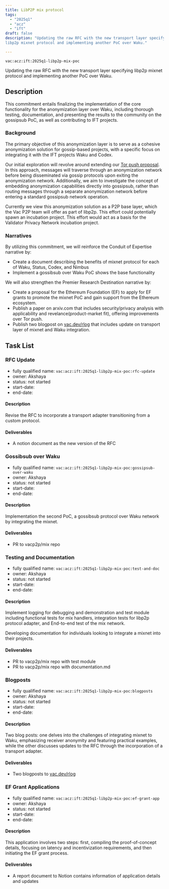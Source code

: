 ```yaml
---
title: LibP2P mix protocol
tags:
  - "2025q1"
  - "acz"
  - "ift"
draft: false
description: "Updating the raw RFC with the new transport layer specifying 
libp2p mixnet protocol and implementing another PoC over Waku."

---
```


`vac:acz:ift:2025q1-libp2p-mix-poc`

Updating the raw RFC with the new transport layer specifying 
libp2p mixnet protocol and implementing another PoC over Waku.
## Description

This commitment entails finalizing the implementation of the core functionality 
for the anonymization layer over Waku, including thorough testing, documentation, 
and presenting the results to the community on the gossipsub PoC, 
as well as contributing to IFT projects.

### Background

The primary objective of this anonymization layer is to serve as a cohesive anonymization solution 
for gossip-based projects, with a specific focus on integrating it with the IFT projects Waku and Codex.

Our initial exploration will revolve around extending our [Tor push proposal](https://rfc.vac.dev/spec/46/).
In this approach, messages will traverse through an anonymization network before being disseminated 
via gossip protocols upon exiting the anonymization network.
Additionally, we aim to investigate the concept of embedding anonymization capabilities 
directly into gossipsub, rather than routing messages through a separate anonymization network 
before entering a standard gossipsub network operation.

Currently we view this anonymization solution as a P2P base layer, 
which the Vac P2P team will offer as part of libp2p.
This effort could potentially spawn an incubation project.
This effort would act as a basis for the Validator Privacy Network incubation project.

### Narratives

By utilizing this commitment, 
we will reinforce the Conduit of Expertise narrative by:
* Create a document describing the benefits of mixnet protocol for each of Waku, Status, Codex, and Nimbus
* Implement a gossibsub over Waku PoC shows the base functionality 

We will also strengthen the Premier Research Destination narrative by:
* Create a proposal for the Ethereum Foundation (EF) to apply for EF grants to promote the mixnet PoC and 
gain support from the Ethereum ecosystem.
* Publish a paper on arxiv.com that includes security/privacy analysis with applicability and revelance(product-market fit), 
offering improvements over Tor push. 
* Publish two blogpost on [vac.dev/rlog](https://vac.dev/rlog) that includes update on transport layer of mixnet and 
Waku integration. 

## Task List

### RFC Update

* fully qualified name: `vac:acz:ift:2025q1-libp2p-mix-poc:rfc-update`
* owner: Akshaya
* status: not started
* start-date: 
* end-date: 

#### Description

Revise the RFC to incorporate a transport adapter transitioning from a custom protocol.

#### Deliverables

* A notion document as the new version of the RFC

### Gossibsub over Waku 

* fully qualified name: `vac:acz:ift:2025q1-libp2p-mix-poc:gossipsub-over-waku`
* owner: Akshaya
* status: not started
* start-date: 
* end-date: 

#### Description

Implementation the second PoC, a gossibsub protocol over Waku network by integrating the mixnet.

#### Deliverables

* PR to vacp2p/mix repo 

### Testing and Documentation 

* fully qualified name: `vac:acz:ift:2025q1-libp2p-mix-poc:test-and-doc`
* owner: Akshaya
* status: not started
* start-date: 
* end-date: 

#### Description

Implement logging for debugging and demonstration and test module including 
functional tests for mix handlers, integration tests for libp2p protocol adapter, and
End-to-end test of the mix network.

Developing documentation for individuals looking to integrate a mixnet into their projects. 

#### Deliverables

* PR to vacp2p/mix repo with test module
* PR to vacp2p/mix repo with documentation.md  

### Blogposts

* fully qualified name: `vac:acz:ift:2025q1-libp2p-mix-poc:blogposts`
* owner: Akshaya
* status: not started
* start-date: 
* end-date: 

#### Description

Two blog posts: one delves into the challenges of integrating mixnet to Waku, 
emphasizing receiver anonymity and featuring practical examples, 
while the other discusses updates to the RFC through the incorporation of a transport adapter.

#### Deliverables

* Two blogposts to [vac.dev/rlog](https://vac.dev/rlog)

### EF Grant Applications

* fully qualified name: `vac:acz:ift:2025q1-libp2p-mix-poc:ef-grant-app`
* owner: Akshaya
* status: not started
* start-date: 
* end-date: 

#### Description

This application involves two steps: 
first, compiling the proof-of-concept details, focusing on latency and incentivization requirements, 
and then initiating the EF grant process.

#### Deliverables

* A report document to Notion contains information of application details and updates
